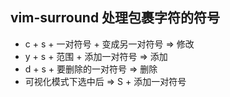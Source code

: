 ## vim-surround 处理包裹字符的符号
- c + s + 一对符号 + 变成另一对符号 => 修改
- y + s + 范围 + 添加一对符号 => 添加
- d + s + 要删除的一对符号 => 删除
- 可视化模式下选中后 => S + 添加一对符号